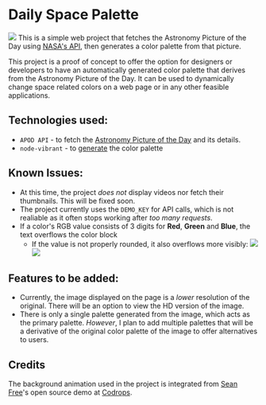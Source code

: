 # Daily Space Palette
![](https://i.ibb.co/rZpX39B/Screenshot-2021-11-14-at-16-20-25-Daily-Space-Palette.png)
This is a simple web project that fetches the Astronomy Picture of the Day using [NASA's API](https://api.nasa.gov/?ref=public-apis#browseAPI), then generates a color palette from that picture.

This project is a proof of concept to offer the option for designers or developers to have an automatically generated color palette that derives from the Astronomy Picture of the Day. It can be used to dynamically change space related colors on a web page or in any other feasible applications.

## Technologies used:
* `APOD API` - to fetch the [Astronomy Picture of the Day](https://apod.nasa.gov/apod/astropix.html) and its details.
* `node-vibrant` - to [generate](https://github.com/Vibrant-Colors/node-vibrant) the color palette

## Known Issues:
* At this time, the project *does not* display videos nor fetch their thumbnails. This will be fixed soon.
* The project currently uses the `DEMO_KEY` for API calls, which is not realiable as it often stops working after *too many requests*.
* If a color's RGB value consists of 3 digits for **Red**, **Green** and **Blue**, the text overflows the color block
    * If the value is not properly rounded, it also overflows more visibly:
    ![](https://i.ibb.co/y0VydDC/Screenshot-1.png) ![](https://i.ibb.co/9GqGJ3X/Screenshot-2.png)


## Features to be added:
* Currently, the image displayed on the page is a *lower* resolution of the original. There will be an option to view the HD version of the image.
* There is only a single palette generated from the image, which acts as the primary palette. *However*, I plan to add multiple palettes that will be a derivative of the original color palette of the image to offer alternatives to users.


## Credits
The background animation used in the project is integrated from [Sean Free](https://tympanus.net/codrops/author/sean/)'s open source demo at [Codrops](https://tympanus.net/codrops/).

